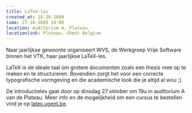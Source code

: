 ```yaml
---
title: LaTeX-les
created_at: 18-10-2009
time: 27-10-2009 19:00
location: Auditorium A, Plateau
locationlink: Plateau, Ghent Belgium
---
```


Naar jaarlijkse gewoonte organiseert WVS, de Werkgroep Vrije Software binnen het VTK, haar jaarlijkse LaTeX-les.

LaTeX is de ideale taal om grotere documenten zoals een thesis mee op te maken en te structureren. Bovendien zorgt het voor een correcte typografische vormgeving en die academische look die je altijd al wou ;).

De introductieles gaat door op dinsdag 27 oktober om 19u in auditorium A van de Plateau. Meer info en de mogelijkheid om een cursus te bestellen vind je op [latex.ugent.be](https://latex.ugent.be).
